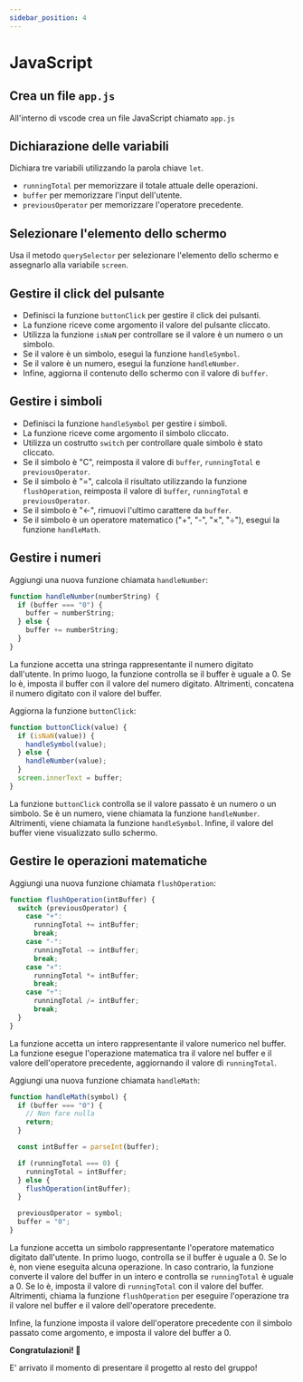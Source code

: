 ```yaml
---
sidebar_position: 4
---
```


# JavaScript

## Crea un file `app.js` 

All'interno di vscode crea un file JavaScript chiamato `app.js`

## Dichiarazione delle variabili

Dichiara tre variabili utilizzando la parola chiave `let`.
-   `runningTotal` per memorizzare il totale attuale delle operazioni.
-   `buffer` per memorizzare l'input dell'utente.
-   `previousOperator` per memorizzare l'operatore precedente.

## Selezionare l'elemento dello schermo

Usa il metodo `querySelector` per selezionare l'elemento dello schermo e assegnarlo alla variabile `screen`.

## Gestire il click del pulsante

-   Definisci la funzione `buttonClick` per gestire il click dei pulsanti.
-   La funzione riceve come argomento il valore del pulsante cliccato.
-   Utilizza la funzione `isNaN` per controllare se il valore è un numero o un simbolo.
-   Se il valore è un simbolo, esegui la funzione `handleSymbol`.
-   Se il valore è un numero, esegui la funzione `handleNumber`.
-   Infine, aggiorna il contenuto dello schermo con il valore di `buffer`.


## Gestire i simboli

-   Definisci la funzione `handleSymbol` per gestire i simboli.
-   La funzione riceve come argomento il simbolo cliccato.
-   Utilizza un costrutto `switch` per controllare quale simbolo è stato cliccato.
-   Se il simbolo è "C", reimposta il valore di `buffer`, `runningTotal` e `previousOperator`.
-   Se il simbolo è "=", calcola il risultato utilizzando la funzione `flushOperation`, reimposta il valore di `buffer`, `runningTotal` e `previousOperator`.
-   Se il simbolo è "←", rimuovi l'ultimo carattere da `buffer`.
-   Se il simbolo è un operatore matematico ("+", "-", "×", "÷"), esegui la funzione `handleMath`.

## Gestire i numeri

Aggiungi una nuova funzione chiamata `handleNumber`:


```jsx
function handleNumber(numberString) {
  if (buffer === "0") {
    buffer = numberString;
  } else {
    buffer += numberString;
  }
}
```

La funzione accetta una stringa rappresentante il numero digitato dall'utente. In primo luogo, la funzione controlla se il buffer è uguale a 0. Se lo è, imposta il buffer con il valore del numero digitato. Altrimenti, concatena il numero digitato con il valore del buffer.

Aggiorna la funzione `buttonClick`:

```jsx
function buttonClick(value) {
  if (isNaN(value)) {
    handleSymbol(value);
  } else {
    handleNumber(value);
  }
  screen.innerText = buffer;
}
```

La funzione `buttonClick` controlla se il valore passato è un numero o un simbolo. Se è un numero, viene chiamata la funzione `handleNumber`. Altrimenti, viene chiamata la funzione `handleSymbol`. Infine, il valore del buffer viene visualizzato sullo schermo.

## Gestire le operazioni matematiche

Aggiungi una nuova funzione chiamata `flushOperation`:

```jsx
function flushOperation(intBuffer) {
  switch (previousOperator) {
    case "+":
      runningTotal += intBuffer;
      break;
    case "-":
      runningTotal -= intBuffer;
      break;
    case "×":
      runningTotal *= intBuffer;
      break;
    case "÷":
      runningTotal /= intBuffer;
      break;
  }
}
```

La funzione accetta un intero rappresentante il valore numerico nel buffer. La funzione esegue l'operazione matematica tra il valore nel buffer e il valore dell'operatore precedente, aggiornando il valore di `runningTotal`.

Aggiungi una nuova funzione chiamata `handleMath`:

```jsx
function handleMath(symbol) {
  if (buffer === "0") {
    // Non fare nulla
    return;
  }

  const intBuffer = parseInt(buffer);

  if (runningTotal === 0) {
    runningTotal = intBuffer;
  } else {
    flushOperation(intBuffer);
  }

  previousOperator = symbol;
  buffer = "0";
}
```

La funzione accetta un simbolo rappresentante l'operatore matematico digitato dall'utente. In primo luogo, controlla se il buffer è uguale a 0. Se lo è, non viene eseguita alcuna operazione. In caso contrario, la funzione converte il valore del buffer in un intero e controlla se `runningTotal` è uguale a 0. Se lo è, imposta il valore di `runningTotal` con il valore del buffer. Altrimenti, chiama la funzione `flushOperation` per eseguire l'operazione tra il valore nel buffer e il valore dell'operatore precedente.

Infine, la funzione imposta il valore dell'operatore precedente con il simbolo passato come argomento, e imposta il valore del buffer a 0.

**Congratulazioni! 🎉**

E' arrivato il momento di presentare il progetto al resto del gruppo! 